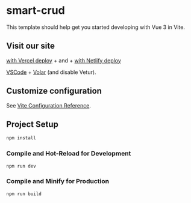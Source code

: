 # smart-crud

This template should help get you started developing with Vue 3 in Vite.
## Visit our site
[with Vercel deploy](https://smart-crud.vercel.app/) + and + [with Netlify deploy](https://smart-crud.netlify.app/)


[VSCode](https://code.visualstudio.com/) + [Volar](https://marketplace.visualstudio.com/items?itemName=Vue.volar) (and disable Vetur).

## Customize configuration

See [Vite Configuration Reference](https://vitejs.dev/config/).

## Project Setup

```sh
npm install
```

### Compile and Hot-Reload for Development

```sh
npm run dev
```

### Compile and Minify for Production

```sh
npm run build
```
